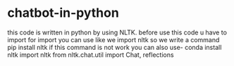 # chatbot-in-python
this code is written in python by using NLTK.
before use this code u have to import
for import you can use like we import nltk so we write a command
pip install nltk
if this command is not work you can also use-
conda install nltk
import nltk
from nltk.chat.util import Chat, reflections
